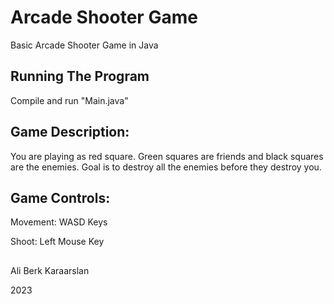 # Arcade Shooter Game
Basic Arcade Shooter Game in Java

## Running The Program
Compile and run "Main.java"

## Game Description:
You are playing as red square. Green squares are friends and black squares are the enemies. Goal is to destroy all the enemies before they destroy you.

## Game Controls:
Movement: WASD Keys

Shoot: Left Mouse Key

##
Ali Berk Karaarslan

2023

